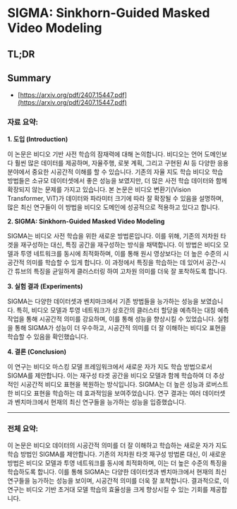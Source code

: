 # SIGMA: Sinkhorn-Guided Masked Video Modeling
## TL;DR
## Summary
- [https://arxiv.org/pdf/2407.15447.pdf](https://arxiv.org/pdf/2407.15447.pdf)

### 자료 요약:

**1. 도입 (Introduction)**

이 논문은 비디오 기반 사전 학습의 잠재력에 대해 논의합니다. 비디오는 언어 도메인보다 훨씬 많은 데이터를 제공하며, 자율주행, 로봇 계획, 그리고 구현된 AI 등 다양한 응용 분야에서 중요한 시공간적 이해를 할 수 있습니다. 기존의 자율 지도 학습 비디오 학습 방법들은 소규모 데이터셋에서 좋은 성능을 보였지만, 더 많은 사전 학습 데이터와 함께 확장되지 않는 문제를 가지고 있습니다. 본 논문은 비디오 변환기(Vision Transformer, ViT)가 데이터와 파라미터 크기에 따라 잘 확장될 수 있음을 설명하며, 많은 최신 연구들이 이 방법을 비디오 도메인에 성공적으로 적용하고 있다고 합니다.

**2. SIGMA: Sinkhorn-Guided Masked Video Modeling**

SIGMA는 비디오 사전 학습을 위한 새로운 방법론입니다. 이를 위해, 기존의 저차원 타겟을 재구성하는 대신, 특징 공간을 재구성하는 방식을 채택합니다. 이 방법은 비디오 모델과 투영 네트워크를 동시에 최적화하며, 이를 통해 원시 영상보다는 더 높은 수준의 시공간적 의미를 학습할 수 있게 합니다. 이 과정에서 특징을 학습하는 데 있어서 공간-시간 튜브의 특징을 균일하게 클러스터링 하여 고차원 의미를 더욱 잘 포착하도록 합니다.

**3. 실험 결과 (Experiments)**

SIGMA는 다양한 데이터셋과 벤치마크에서 기존 방법들을 능가하는 성능을 보였습니다. 특히, 비디오 모델과 투영 네트워크가 상호간의 클러스터 할당을 예측하는 대칭 예측 작업을 통해 시공간적 의미를 강요하며, 이를 통해 성능을 향상시킬 수 있었습니다. 실험을 통해 SIGMA가 성능이 더 우수하고, 시공간적 의미를 더 잘 이해하는 비디오 표현을 학습할 수 있음을 확인했습니다.

**4. 결론 (Conclusion)**

이 연구는 비디오 마스킹 모델 프레임워크에서 새로운 자가 지도 학습 방법으로서 SIGMA를 제안합니다. 이는 재구성 타겟 공간을 비디오 모델과 함께 학습하여 더 추상적인 시공간적 비디오 표현을 복원하는 방식입니다. SIGMA는 더 높은 성능과 로버스트한 비디오 표현을 학습하는 데 효과적임을 보여주었습니다. 연구 결과는 여러 데이터셋과 벤치마크에서 현재의 최신 연구들을 능가하는 성능을 입증했습니다.

---

### 전체 요약:

이 논문은 비디오 데이터의 시공간적 의미를 더 잘 이해하고 학습하는 새로운 자가 지도 학습 방법인 SIGMA를 제안합니다. 기존의 저차원 타겟 재구성 방법론 대신, 이 새로운 방법은 비디오 모델과 투영 네트워크를 동시에 최적화하며, 이는 더 높은 수준의 특징을 학습하도록 합니다. 이를 통해 SIGMA는 다양한 데이터셋과 벤치마크에서 현재의 최신 연구들을 능가하는 성능을 보이며, 시공간적 의미를 더욱 잘 포착합니다. 결과적으로, 이 연구는 비디오 기반 초거대 모델 학습의 효율성을 크게 향상시킬 수 있는 기회를 제공합니다.
